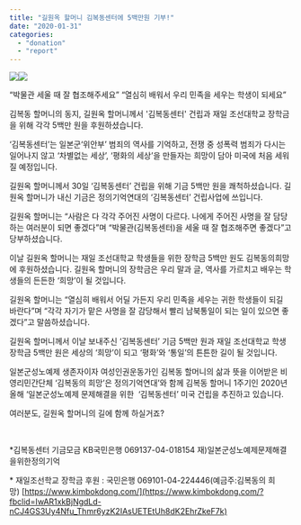 ```yaml
---
title: "길원옥 할머니 김복동센터에 5백만원 기부!"
date: "2020-01-31"
categories: 
  - "donation"
  - "report"
---
```


![](http://womenandwar.net/kr/wp-content/uploads/2020/01/IMGP5121_pick.jpg)![](http://womenandwar.net/kr/wp-content/uploads/2020/01/IMGP5124_pick.jpg)

“박물관 세울 때 잘 협조해주세요” “열심히 배워서 우리 민족을 세우는 학생이 되세요”

김복동 할머니의 동지, 길원옥 할머니께서 '김복동센터' 건립과 재일 조선대학교 장학금을 위해 각각 5백만 원을 후원하셨습니다.

‘김복동센터’는 일본군‘위안부’ 범죄의 역사를 기억하고, 전쟁 중 성폭력 범죄가 다시는 일어나지 않고 ‘차별없는 세상’, ‘평화의 세상’을 만들자는 희망이 담아 미국에 처음 세워질 예정입니다.

길원옥 할머니께서 30일 ‘김복동센터’ 건립을 위해 기금 5백만 원을 쾌척하셨습니다. 길원옥 할머니가 내신 기금은 정의기억연대의 ‘김복동센터’ 건립사업에 쓰입니다.

길원옥 할머니는 “사람은 다 각각 주어진 사명이 다르다. 나에게 주어진 사명을 잘 담당하는 여러분이 되면 좋겠다”며 “박물관(김복동센터)을 세울 때 잘 협조해주면 좋겠다”고 당부하셨습니다.

이날 길원옥 할머니는 재일 조선대학교 학생들을 위한 장학금 5백만 원도 김복동의희망에 후원하셨습니다. 길원옥 할머니의 장학금은 우리 말과 글, 역사를 가르치고 배우는 학생들의 든든한 ‘희망’이 될 것입니다.

길원옥 할머니는 “열심히 배워서 어딜 가든지 우리 민족을 세우는 귀한 학생들이 되길 바란다”며 “각각 자기가 맡은 사명을 잘 감당해서 빨리 남북통일이 되는 일이 있으면 좋겠다”고 말씀하셨습니다.

길원옥 할머니께서 이날 보내주신 ‘김복동센터’ 기금 5백만 원과 재일 조선대학교 학생 장학금 5백만 원은 세상의 ‘희망’이 되고 ‘평화’와 ‘통일’의 튼튼한 길이 될 것입니다.

일본군성노예제 생존자이자 여성인권운동가인 김복동 할머니의 삶과 뜻을 이어받은 비영리민간단체 ‘김복동의 희망’은 정의기억연대’와 함께 김복동 할머니 1주기인 2020년 올해 ‘일본군성노예제 문제해결을 위한  ‘김복동센터’ 미국 건립을 추진하고 있습니다.

여러분도, 길원옥 할머니의 길에 함께 하실거죠?

 

\*김복동센터 기금모금 KB국민은행 069137-04-018154 재)일본군성노예제문제해결을위한정의기억

\* 재일조선학교 장학금 후원 : 국민은행 069101-04-224446(예금주:김복동의 희망) [https://www.kimbokdong.com/](https://www.kimbokdong.com/?fbclid=IwAR1xkBjNgdLd-nCJ4GS3Uy4Nfu_Thmr6yzK2IAsUETEtUh8dK2EhrZkeF7k)
